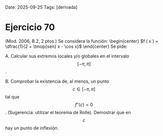 Date: 2025-09-25
Tags: [derivada]

# Ejercicio 70

 (Mod. 2006, B.2, 2 ptos.) Se considera la función:
 \begin{center}
$f ( x ) = \dfrac{1}{2 + \tmop{sen} x - \cos x}$
\end{center} 
Se pide:

A.    Calcular sus extremos locales y/o globales en el intervalo  $$ [ -  \pi ,  \pi ]$$  .

B.    Comprobar la existencia de, al menos, un punto  $$ c \in [ - \pi , \pi ]$$   tal que  $$ f''(c)=0$$  . (Sugerencia: utilizar el teorema de Rolle).  Demostrar que en  $$ c$$   hay un punto de inflexión.

